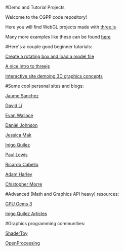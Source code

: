 #Demo and Tutorial Projects

Welcome to the CGPP code repository!

Here you will find WebGL projects made with [three.js](https://threejs.org/)

Many more examples like these can be found [here](https://threejs.org/examples)
  
#Here's a couple good beginner tutorials:

[Create a rotating box and load a model file](https://dinosaurscode.xyz/tutorials/2016/07/15/three-js-tutorial-for-beginners/)

[A nice intro to threejs](https://aerotwist.com/tutorials/getting-started-with-three-js/)

[Interactive site demoing 3D graphics concepts](http://www.dimroc.com/reveal.js-threejs/)


#Some cool personal sites and blogs:

[Jaume Sanchez](https://www.clicktorelease.com/)

[David Li](david.li)

[Evan Wallace](http://madebyevan.com/)

[Daniel Johnson](http://www.hexahedria.com/experiments/)

[Jessica Mak](https://twitter.com/mango_lychee)

[Inigo Quilez](http://www.iquilezles.org/)

[Paul Lewis](https://aerotwist.com)

[Ricardo Cabello](mrdoob.com)

[Adam Harley](http://scs.ryerson.ca/~aharley/vis/conv/)

[Chistopher Morre](http://christopheremoore.net/home.lua)


#Advanced (Math and Graphics API heavy) resources: 

[GPU Gems 3](https://developer.nvidia.com/gpugems/GPUGems3/gpugems3_pref01.html)

[Inigo Quilez Articles](http://www.iquilezles.org/www/index.htm)


#Graphics programming communities: 

[ShaderToy](https://www.shadertoy.com/)

[OpenProcessing](https://www.openprocessing.org/)
  
